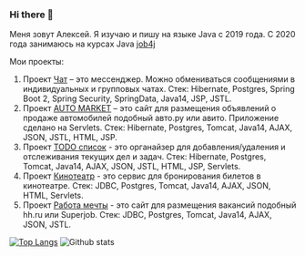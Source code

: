 ### Hi there 👋
Меня зовут Алексей. Я изучаю и пишу на языке Java с 2019 года. С 2020 года занимаюсь на курсах Java [job4j](https://job4j.ru/courses/java_courses.html) 

Мои проекты:
1. Проект [Чат](https://github.com/Alexey710/job4j_chat) – это мессенджер. Можно обмениваться сообщениями в
индивидуальных и групповых чатах. 
Стек: Hibernate, Postgres, Spring Boot 2, Spring Security, SpringData, Java14, JSP, JSTL.
2. Проект [AUTO MARKET](https://github.com/Alexey710/job4j_cars) – это сайт для размещения объявлений о продаже автомобилей подобный авто.ру или авито. Приложение сделано на Servlets. 
Стек: Hibernate, Postgres, Tomcat, Java14, AJAX, JSON, JSTL, HTML, JSP.  
3. Проект [TODO список](https://github.com/Alexey710/job4j_todo) - это органайзер для добавления/удаления и отслеживания
текущих дел и задач. 
Стек: Hibernate, Postgres, Tomcat, Java14, AJAX, JSON, JSTL, HTML, JSP, Servlets.
4. Проект [Кинотеатр](https://github.com/Alexey710/job4j_cinema) - это сервис для бронирования билетов в кинотеатре. 
Стек: JDBC, Postgres, Tomcat, Java14, AJAX, JSON, HTML, Servlets.
5. Проект [Работа мечты](https://github.com/Alexey710/job4j_dreamjob) - это сайт для размещения вакансий подобный hh.ru или
Superjob. 
Стек: JDBC, Postgres, Tomcat, Java14, AJAX, JSON, JSTL. 


[![Top Langs](https://github-readme-stats.vercel.app/api/top-langs/?username=Alexey710&layout=compact)](https://github.com/Alexey710/github-readme-stats)
![Github stats](https://github-readme-stats.vercel.app/api?username=Alexey710&hide=stars,prs,issues,contribs)


<!--
**Alexey710/Alexey710** is a ✨ _special_ ✨ repository because its `README.md` (this file) appears on your GitHub profile.

Here are some ideas to get you started:

- 🔭 I’m currently working on ...
- 🌱 I’m currently learning ...
- 👯 I’m looking to collaborate on ...
- 🤔 I’m looking for help with ...
- 💬 Ask me about ...
- 📫 How to reach me: ...
- 😄 Pronouns: ...
- ⚡ Fun fact: ...
-->
